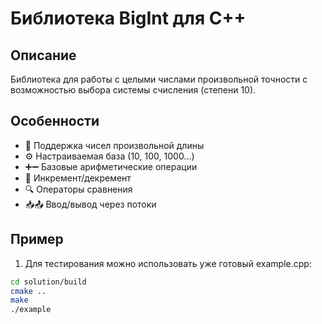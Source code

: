 # Библиотека BigInt для C++

## Описание
Библиотека для работы с целыми числами произвольной точности с возможностью выбора системы счисления (степени 10).

## Особенности
- 🚀 Поддержка чисел произвольной длины
- ⚙️ Настраиваемая база (10, 100, 1000...)
- ➕➖ Базовые арифметические операции
- 🔄 Инкремент/декремент
- 🔍 Операторы сравнения
- 📥📤 Ввод/вывод через потоки

## Пример

1. Для тестирования можно использовать уже готовый example.cpp:
```bash
cd solution/build
cmake ..
make
./example
